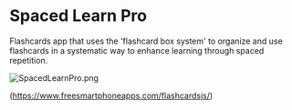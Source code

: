 # Spaced Learn Pro
Flashcards app that uses the 'flashcard box system' to organize and use flashcards in a systematic way to enhance learning through spaced repetition. 

![SpacedLearnPro.png](https://www.freesmartphoneapps.com/static/projects/images/SpacedLearnPro.png)

(https://www.freesmartphoneapps.com/flashcardsjs/)
